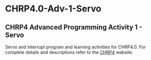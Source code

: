 # CHRP4.0-Adv-1-Servo

## CHRP4 Advanced Programming Activity 1 - Servo

Servo and interrupt program and learning activities for CHRP4.0. For complete
details and descriptions refer to the [CHRP4](https://mirobo.tech/chrp4) website.